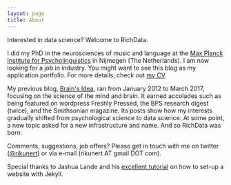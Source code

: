 ```yaml
---
layout: page
title: About
---
```


Interested in data science? Welcome to RichData. 

I did my PhD in the neurosciences of music and language at the [Max Planck Institute 
for Psycholinguistics](http://www.mpi.nl/) in Nijmegen (The Netherlands). 
I am now looking for a job in industry.
You might want to see this blog as my application portfolio. 
For more details, check out [my CV](rikunert.com/CV).

My previous blog, [Brain's Idea](https://brainsidea.wordpress.com/), ran from January 2012 to March 2017, focusing on the science of the mind and brain.
It earned accolades such as being featured on wordpress Freshly Pressed, the BPS research digest (twice), and the Smithsonian magazine. 
Its posts show how my interests gradually shifted from psychological science to data science. 
At some point, a new topic asked for a new infrastructure and name. 
And so RichData was born.

Comments, suggestions, job offers? Please get in touch with me on twitter ([@rikunert](https://twitter.com/rikunert)) or via e-mail (rikunert AT gmail DOT com).

Special thanks to Jashua Lande and his [excellent tutorial](http://joshualande.com/jekyll-github-pages-poole) on how to set-up a website with Jekyll. 